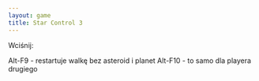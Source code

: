 ```yaml
---
layout: game
title: Star Control 3
---
```


Wciśnij:

Alt-F9  	- restartuje walkę bez asteroid i planet
Alt-F10 	- to samo dla playera drugiego

